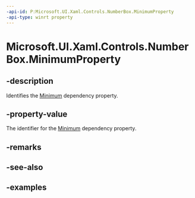 ```yaml
---
-api-id: P:Microsoft.UI.Xaml.Controls.NumberBox.MinimumProperty
-api-type: winrt property
---
```


# Microsoft.UI.Xaml.Controls.NumberBox.MinimumProperty

<!--
public static Windows.UI.Xaml.DependencyProperty MinimumProperty { get; }
-->

## -description

Identifies the [Minimum](numberbox_minimum.md) dependency property.

## -property-value

The identifier for the [Minimum](numberbox_minimum.md) dependency property.

## -remarks

## -see-also

## -examples

